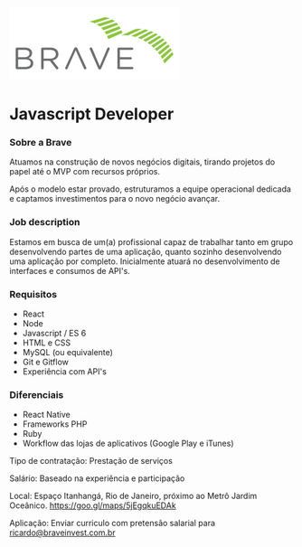 ![Logo](https://github.com/BraveInvestments/jobs/blob/master/logo.png)

# Javascript Developer

### Sobre a Brave

Atuamos na construção de novos negócios digitais, tirando projetos do papel até o MVP com recursos próprios.

Após o modelo estar provado, estruturamos a equipe operacional dedicada e captamos investimentos para o novo negócio avançar.

### Job description

Estamos em busca de um(a) profissional capaz de trabalhar tanto em grupo desenvolvendo partes de uma aplicação, quanto sozinho desenvolvendo uma aplicação por completo. Inicialmente atuará no desenvolvimento de interfaces e consumos de API's.


### Requisitos

  * React
  * Node
  * Javascript / ES 6
  * HTML e CSS
  * MySQL (ou equivalente)
  * Git e Gitflow
  * Experiência com API's

### Diferenciais

  * React Native
  * Frameworks PHP
  * Ruby
  * Workflow das lojas de aplicativos (Google Play e iTunes)


Tipo de contratação: Prestação de serviços

Salário: Baseado na experiência e participação

Local: Espaço Itanhangá, Rio de Janeiro, próximo ao Metrô Jardim Oceânico.
https://goo.gl/maps/5jEgqkuEDAk

Aplicação: Enviar curriculo com pretensão salarial para ricardo@braveinvest.com.br

